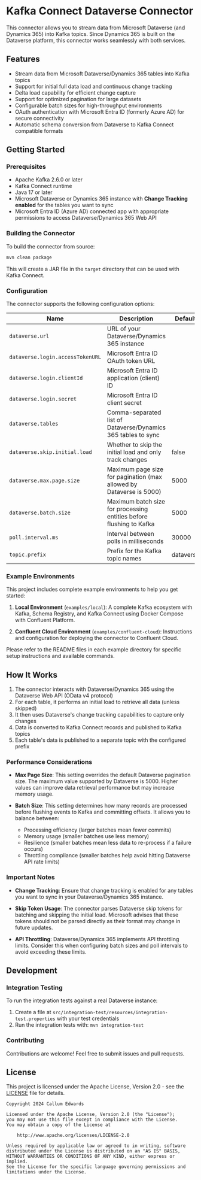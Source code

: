 # Kafka Connect Dataverse Connector

This connector allows you to stream data from Microsoft Dataverse (and Dynamics 365) into Kafka topics. Since Dynamics 365 is built on the Dataverse platform, this connector works seamlessly with both services.

## Features

- Stream data from Microsoft Dataverse/Dynamics 365 tables into Kafka topics
- Support for initial full data load and continuous change tracking
- Delta load capability for efficient change capture
- Support for optimized pagination for large datasets
- Configurable batch sizes for high-throughput environments
- OAuth authentication with Microsoft Entra ID (formerly Azure AD) for secure connectivity
- Automatic schema conversion from Dataverse to Kafka Connect compatible formats

## Getting Started

### Prerequisites

- Apache Kafka 2.6.0 or later
- Kafka Connect runtime
- Java 17 or later
- Microsoft Dataverse or Dynamics 365 instance with **Change Tracking enabled** for the tables you want to sync
- Microsoft Entra ID (Azure AD) connected app with appropriate permissions to access Dataverse/Dynamics 365 Web API

### Building the Connector

To build the connector from source:

```bash
mvn clean package
```

This will create a JAR file in the `target` directory that can be used with Kafka Connect.

### Configuration

The connector supports the following configuration options:

| Name | Description | Default | Importance |
|------|-------------|---------|------------|
| `dataverse.url` | URL of your Dataverse/Dynamics 365 instance | | High |
| `dataverse.login.accessTokenURL` | Microsoft Entra ID OAuth token URL | | High |
| `dataverse.login.clientId` | Microsoft Entra ID application (client) ID | | High |
| `dataverse.login.secret` | Microsoft Entra ID client secret | | High |
| `dataverse.tables` | Comma-separated list of Dataverse/Dynamics 365 tables to sync | | High |
| `dataverse.skip.initial.load` | Whether to skip the initial load and only track changes | false | Medium |
| `dataverse.max.page.size` | Maximum page size for pagination (max allowed by Dataverse is 5000) | 5000 | Medium |
| `dataverse.batch.size` | Maximum batch size for processing entities before flushing to Kafka | 5000 | Medium |
| `poll.interval.ms` | Interval between polls in milliseconds | 30000 | Medium |
| `topic.prefix` | Prefix for the Kafka topic names | dataverse | Medium |

### Example Environments

This project includes complete example environments to help you get started:

1. **Local Environment** (`examples/local`): A complete Kafka ecosystem with Kafka, Schema Registry, and Kafka Connect using Docker Compose with Confluent Platform.

2. **Confluent Cloud Environment** (`examples/confluent-cloud`): Instructions and configuration for deploying the connector to Confluent Cloud.

Please refer to the README files in each example directory for specific setup instructions and available commands.

## How It Works

1. The connector interacts with Dataverse/Dynamics 365 using the Dataverse Web API (OData v4 protocol)
2. For each table, it performs an initial load to retrieve all data (unless skipped)
3. It then uses Dataverse's change tracking capabilities to capture only changes
4. Data is converted to Kafka Connect records and published to Kafka topics
5. Each table's data is published to a separate topic with the configured prefix

### Performance Considerations

- **Max Page Size**: This setting overrides the default Dataverse pagination size. The maximum value supported by Dataverse is 5000. Higher values can improve data retrieval performance but may increase memory usage.

- **Batch Size**: This setting determines how many records are processed before flushing events to Kafka and committing offsets. It allows you to balance between:
  - Processing efficiency (larger batches mean fewer commits)
  - Memory usage (smaller batches use less memory)
  - Resilience (smaller batches mean less data to re-process if a failure occurs)
  - Throttling compliance (smaller batches help avoid hitting Dataverse API rate limits)

### Important Notes

- **Change Tracking**: Ensure that change tracking is enabled for any tables you want to sync in your Dataverse/Dynamics 365 instance.

- **Skip Token Usage**: The connector parses Dataverse skip tokens for batching and skipping the initial load. Microsoft advises that these tokens should not be parsed directly as their format may change in future updates.

- **API Throttling**: Dataverse/Dynamics 365 implements API throttling limits. Consider this when configuring batch sizes and poll intervals to avoid exceeding these limits.

## Development

### Integration Testing

To run the integration tests against a real Dataverse instance:

1. Create a file at `src/integration-test/resources/integration-test.properties` with your test credentials
2. Run the integration tests with: `mvn integration-test`

### Contributing

Contributions are welcome! Feel free to submit issues and pull requests.

## License

This project is licensed under the Apache License, Version 2.0 - see the [LICENSE](LICENSE) file for details.

```
Copyright 2024 Callum Edwards

Licensed under the Apache License, Version 2.0 (the "License");
you may not use this file except in compliance with the License.
You may obtain a copy of the License at

    http://www.apache.org/licenses/LICENSE-2.0

Unless required by applicable law or agreed to in writing, software
distributed under the License is distributed on an "AS IS" BASIS,
WITHOUT WARRANTIES OR CONDITIONS OF ANY KIND, either express or implied.
See the License for the specific language governing permissions and
limitations under the License. 